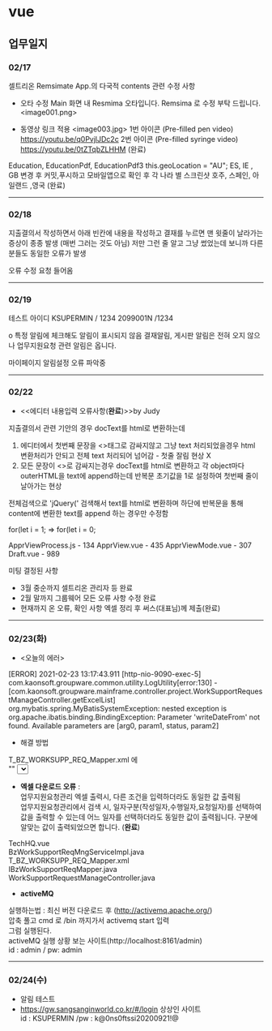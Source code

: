 # vue

## 업무일지

### 02/17
셀트리온 Remsimate App.의 다국적 contents 관련 수정 사항 
 
- 오타 수정
      Main 화면 내 Resmima 오타입니다. Remsima 로 수정 부탁 드립니다. 
                     <image001.png>
 
- 동영상 링크 적용
                     <image003.jpg> 
 1번 아이콘 (Pre-filled pen video)
 https://youtu.be/q0PvjlJDc2c
 2번 아이콘 (Pre-filled syringe video)
 https://youtu.be/0tZTqbZLHHM
  (완료)

Education, EducationPdf, EducationPdf3 
this.geoLocation = "AU";
ES,  IE , GB
변경 후 커밋,푸시하고 모바일앱으로 확인 후 
각 나라 별 스크린샷 
호주, 스페인, 아일랜드 ,영국
(완료) 
***

### 02/18 

지출결의서 작성하면서 아래 빈칸에 
내용을 작성하고 결재를 누르면 맨 윗줄이 날라가는 
증상이 종종 발생 (매번 그러는 것도 아님)
저만 그런 줄 알고 그냥 썼었는데 보니까 다른 분들도
동일한 오류가 발생

오류 수정 요청 들어옴 
***
### 02/19

테스트 아이디 
KSUPERMIN / 1234
2099001N /1234

	
o 특정 알림에 체크해도 알림이 표시되지 않음
결재알림, 게시판 알림은 전혀 오지 않으나 업무지원요청 관련 알림은 옵니다.

마이페이지 알림설정 오류 파악중
***
### 02/22
- <<에디터 내용입력 오류사항(**완료**)>>by Judy 

지출결의서 관련 기안의 경우
docText를 html로 변환하는데
1. 에디터에서 첫번째 문장을 <>태그로 감싸지않고 그냥 text 처리되었을경우
html 변환처리가 안되고 전체 text 처리되어 넘어감 - 첫줄 잘림 현상 X
2. 모든 문장이 <>로 감싸지는경우 docText를 html로 변환하고 각 object마다 outerHTML을 text에  append하는데 반복문 초기값을 1로 설정하여 첫번째 줄이 날아가는 현상

전체검색으로 'jQuery(' 검색해서
text를 html로 변환하며 하단에 반복문을 통해 content에 변환한 text를 append 하는 경우만 수정함

for(let i = 1;
=> for(let i = 0;

ApprViewProcess.js - 134
ApprView.vue - 435
ApprViewMode.vue - 307
Draft.vue - 989


미팅
결정된 사항
- 3월 중순까지 셀트리온 관리자 등 완료
- 2월 말까지 그룹웨어 모든 오류 사항 수정 완료
- 현재까지 온 오류, 확인 사항 엑셀 정리 후 써스(대표님)께 제출(완료)

***
### 02/23(화)
   
- <오늘의 에러>

[ERROR] 2021-02-23 13:17:43.911 [http-nio-9090-exec-5] com.kaonsoft.groupware.common.utility.LogUtility[error:130] - [com.kaonsoft.groupware.mainframe.controller.project.WorkSupportRequestManageController.getExcelList] org.mybatis.spring.MyBatisSystemException: nested exception is org.apache.ibatis.binding.BindingException: Parameter 'writeDateFrom' not found. Available parameters are [arg0, param1, status, param2]

   
- 해결 방법    

T_BZ_WORKSUPP_REQ_Mapper.xml 에    
"" <select id="getExcelListForHq" parameterType="BzWorkSupportSearchRequestVO" resultType="BzWorkSuppRequestMngDTO"> "" 가 있는데      
parameterType이 BzWorkSupportSearchRequestVO 인데       
IBzWorkSupportReqMapper.java 안에       
List<BzWorkSuppRequestMngDTO> getExcelListForHq(final BzWorkSupportSearchRequestVO vo) 부분에       
List<BzWorkSuppRequestMngDTO> getExcelListForHq(final BzWorkSupportSearchRequestVO vo, String status) 로 해놓음;;      
parameterType이 두개일 순 없다..       
	'''
	 <if test="checked != null and checked != ''">
                AND REQ.STATUS IN
                <foreach collection="checked" open="(" close=")" item="checked" separator=",">
                    #{checked}
                </foreach>
            </if>
		    <choose>
	           <when test = "checked != null and checked != ''">
	            AND   REQ.STATUS = #{checked}
	           </when>
	           <otherwise>
				AND   REQ.STATUS = '0004'
			   </otherwise>
		   </choose> 
   	'''
vo에서 checked는 String[] checked; 여서 foreach 문으로 돌려줘야한다.    
밑에 <choose> 주석이 전 버전    


- **엑셀 다운로드 오류** :    
	업무지원요청관리 엑셀 출력시, 다른 조건을 입력하더라도 동일한 값 출력됨      
업무지원요청관리에서 검색 시, 일자구분(작성일자,수행일자,요청일자)를 선택하여 값을 출력할 수 있는데 어느 일자를 선택하더라도 동일한 값이 출력됩니다. 구분에 알맞는 값이 출력되었으면 합니다.  (**완료**)   

TechHQ.vue   
BzWorkSupportReqMngServiceImpl.java   
T_BZ_WORKSUPP_REQ_Mapper.xml   
IBzWorkSupportReqMapper.java   
WorkSupportRequestManageController.java   



 - **activeMQ**    

실행하는법 : 최신 버전 다운로드 후 (http://activemq.apache.org/)    
	     압축 풀고 cmd 로 /bin 까지가서 activemq start 입력   
	     그럼 실행된다.   
activeMQ 실행 상황 보는 사이트(http://localhost:8161/admin)    
id : admin / pw: admin 
   
***
### 02/24(수)

- 알림 테스트
- https://gw.sangsanginworld.co.kr/#/login 상상인 사이트    
id : KSUPERMIN /pw : k@0ns0ftssi20200921!@
